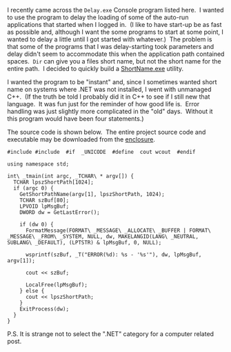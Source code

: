 

I recently came across the ``` Delay.exe ``` Console program listed here.  I wanted to use the program to delay the loading of some of the auto-run applications that started when I logged in.  (I like to have start-up be as fast as possible and, although I want the some programs to start at some point, I wanted to delay a little until I got started with whatever.)  The problem is that some of the programs that I was delay-starting took parameters and delay didn't seem to accommodate this when the application path contained spaces.  ``` Dir ``` can give you a files short name, but not the short name for the entire path.  I decided to quickly build a [ShortName.exe](https://intellitect.com/wp-content/uploads/binary/7e8537f6-6d57-4f3e-8f92-4e5dad5f6db3/ShortName.zip) utility.

I wanted the program to be "instant" and, since I sometimes wanted short name on systems where .NET was not installed, I went with unmanaged C++.  (If the truth be told I probably did it in C++ to see if I still new that language.  It was fun just for the reminder of how good life is.  Error handling was just slightly more complicated in the "old" days.  Without it this program would have been four statements.)

The source code is shown below.  The entire project source code and executable may be downloaded from the [enclosure](https://intellitect.com/wp-content/uploads/binary/7e8537f6-6d57-4f3e-8f92-4e5dad5f6db3/ShortName.zip).

```clike
#include #include  #if  _UNICODE  #define  cout wcout  #endif

using namespace std;

int\ _tmain(int argc, _TCHAR\ * argv[]) {
  TCHAR lpszShortPath[1024];
  if (argc 0) {
    GetShortPathName(argv[1], lpszShortPath, 1024);
    TCHAR szBuf[80];
    LPVOID lpMsgBuf;
    DWORD dw = GetLastError();

    if (dw 0) {
      FormatMessage(FORMAT\ _MESSAGE\ _ALLOCATE\ _BUFFER | FORMAT\ _MESSAGE\ _FROM\ _SYSTEM, NULL, dw, MAKELANGID(LANG\ _NEUTRAL, SUBLANG\ _DEFAULT), (LPTSTR) & lpMsgBuf, 0, NULL);

      wsprintf(szBuf, _T("ERROR(%d): %s - '%s'"), dw, lpMsgBuf, argv[1]);

      cout << szBuf;

      LocalFree(lpMsgBuf);
    } else {
      cout << lpszShortPath;
    }
    ExitProcess(dw);
  }
}
```

P.S. It is strange not to select the ".NET" category for a computer related post.
